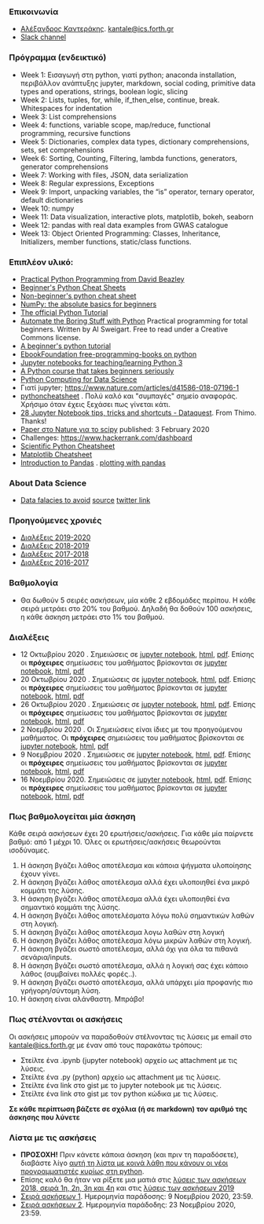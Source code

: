 ### Επικοινωνία
* [Αλέξανδρος Καντεράκης](https://www.ics.forth.gr/cbml/index_main.php?l=e&c=730). [kantale@ics.forth.gr](kantale@ics.forth.gr)
* [Slack channel](pythoncrete2020.slack.com)

### Πρόγραμμα (ενδεικτικό)
* Week 1: Εισαγωγή στη python, γιατί python; anaconda installation, περιβάλλον ανάπτυξης jupyter, markdown, social coding, primitive data types and operations, strings, boolean logic, slicing
* Week 2: Lists, tuples, for, while, if_then_else, continue, break. Whitespaces for indentation
* Week 3: List comprehensions
* Week 4: functions, variable scope, map/reduce, functional programming, recursive functions
* Week 5: Dictionaries, complex data types, dictionary comprehensions, sets, set comprehensions
* Week 6: Sorting, Counting, Filtering, lambda functions, generators, generator comprehensions
* Week 7: Working with files, JSON, data serialization
* Week 8: Regular expressions, Exceptions
* Week 9: Import, unpacking variables, the “is” operator, ternary operator, default dictionaries
* Week 10: numpy
* Week 11: Data visualization, interactive plots, matplotlib, bokeh, seaborn
* Week 12: pandas with real data examples from GWAS catalogue
* Week 13: Object Oriented Programming: Classes, Inheritance, Initializers, member functions, static/class functions.

### Επιπλέον υλικό:
* [Practical Python Programming from David Beazley](https://dabeaz-course.github.io/practical-python/)
* [Beginner's Python Cheat Sheets](https://ehmatthes.github.io/pcc_2e/cheat_sheets/cheat_sheets/)
* [Non-beginner's python cheat sheet](https://gto76.github.io/python-cheatsheet/)
* [NumPy: the absolute basics for beginners](https://numpy.org/devdocs/user/absolute_beginners.html)
* [The official Python Tutorial](https://docs.python.org/3/tutorial/index.html)
* [Automate the Boring Stuff with Python](https://automatetheboringstuff.com/) Practical programming for total beginners. Written by Al Sweigart. Free to read under a Creative Commons license.
* [A beginner's python tutorial](https://en.wikibooks.org/wiki/A_Beginner%27s_Python_Tutorial)
* [EbookFoundation free-programming-books on python](https://github.com/EbookFoundation/free-programming-books/blob/master/free-programming-books.md#python)
* [Jupyter notebooks for teaching/learning Python 3](https://github.com/jerry-git/learn-python3)
* [A Python course that takes beginners seriously](https://github.com/JdeH/LightOn)
* [Python Computing for Data Science](https://github.com/profjsb/python-seminar)
* Γιατί jupyter; https://www.nature.com/articles/d41586-018-07196-1 
* [pythoncheatsheet](https://www.pythoncheatsheet.org/) . Πολύ καλό και "συμπαγές" σημείο αναφοράς. Χρήσιμο όταν έχεις ξεχάσει πως γίνεται κάτι. 
* [28 Jupyter Notebook tips, tricks and shortcuts - Dataquest](https://www.dataquest.io/blog/jupyter-notebook-tips-tricks-shortcuts/). From Thimo. Thanks!
* [Paper στο Nature για το scipy](https://www.nature.com/articles/s41592-019-0686-2) published: 3 February 2020
* Challenges: https://www.hackerrank.com/dashboard
* [Scientific Python Cheatsheet](https://ipgp.github.io/scientific_python_cheat_sheet/)
* [Matplotlib Cheatsheet](https://twitter.com/magnumdessert/status/1280543694760710144)
* [Introduction to Pandas](https://realpython.com/pandas-dataframe/) . [plotting with pandas](https://realpython.com/pandas-plot-python/)

### About Data Science 
* [Data falacies to avoid](https://www.geckoboard.com/uploads/data-fallacies-to-avoid.pdf) [source](https://www.geckoboard.com/best-practice/statistical-fallacies/) [twitter link](https://twitter.com/simongerman600/status/1294764565406855170?s=11)

### Προηγούμενες χρονιές
* [Διαλέξεις 2019-2020](2019_2020/README.md)
* [Διαλέξεις 2018-2019](https://gist.github.com/kantale/b726b3ac17fbb00eb21fec8e262967ec)
* [Διαλέξεις 2017-2018](https://gist.github.com/kantale/7a84e046fca8eba6bf11035b49be00ce)
* [Διαλέξεις 2016-2017](https://gist.github.com/kantale/c94e9559cc408a986638794ede47f9d5)

### Βαθμολογία
* Θα δωθούν 5 σειρές ασκήσεων, μία κάθε 2 εβδομάδες περίπου. Η κάθε σειρά μετράει στο 20% του βαθμού. Δηλαδή θα δοθούν 100 ασκήσεις, η κάθε άσκηση μετράει στο 1% του βαθμού.

### Διαλέξεις 
* 12 Οκτωβρίου 2020 . Σημειώσεις σε [jupyter notebook](notes/lesson_1.ipynb), [html](notes/lesson_1.html), [pdf](notes/lesson_1.pdf). Επίσης  οι **πρόχειρες** σημείωσεις του μαθήματος βρίσκονται σε [jupyter notebook](2020_2021/lesson_1_2020.ipynb), [html](2020_2021/lesson_1_2020.html), [pdf](2020_2021/lesson_1_2020.pdf)
* 20 Οκτωβρίου 2020 . Σημειώσεις σε [jupyter notebook](notes/lesson_2.ipynb), [html](notes/lesson_2.html), [pdf](notes/lesson_2.pdf). Επίσης  οι **πρόχειρες** σημείωσεις του μαθήματος βρίσκονται σε [jupyter notebook](2020_2021/lesson_2_2020.ipynb), [html](2020_2021/lesson_2_2020.html), [pdf](2020_2021/lesson_2_2020.pdf)
* 26 Οκτωβρίου 2020 . Σημειώσεις σε [jupyter notebook](notes/lesson_3.ipynb), [html](notes/lesson_3.html), [pdf](notes/lesson_3.pdf). Επίσης  οι **πρόχειρες** σημείωσεις του μαθήματος βρίσκονται σε [jupyter notebook](2020_2021/lesson_3_2020.ipynb), [html](2020_2021/lesson_3_2020.html), [pdf](2020_2021/lesson_3_2020.pdf)
* 2 Νοεμβρίου 2020 . Οι Σημειώσεις είναι ίδιες με του προηγούμενου μαθήματος. Οι **πρόχειρες** σημειώσεις του μαθήματος βρίσκονται σε [jupyter notebook](2020_2021/lesson_4_2020.ipynb), [html](2020_2021/lesson_4_2020.html), [pdf](2020_2021/lesson_4_2020.pdf)
* 9 Νοεμβρίου 2020 . Σημειώσεις σε [jupyter notebook](notes/lesson_4.ipynb), [html](notes/lesson_4.html), [pdf](notes/lesson_4.pdf). Επίσης  οι **πρόχειρες** σημείωσεις του μαθήματος βρίσκονται σε [jupyter notebook](2020_2021/lesson_5_2020.ipynb), [html](2020_2021/lesson_5_2020.html), [pdf](2020_2021/lesson_5_2020.pdf)
* 16 Νοεμβρίου 2020. Σημειώσεις σε [jupyter notebook](notes/lesson_5.ipynb), [html](notes/lesson_5.html), [pdf](notes/lesson_5.pdf). Επίσης  οι **πρόχειρες** σημείωσεις του μαθήματος βρίσκονται σε [jupyter notebook](2020_2021/lesson_6_2020.ipynb), [html](2020_2021/lesson_6_2020.html), [pdf](2020_2021/lesson_6_2020.pdf)



### Πως βαθμολογείται μία άσκηση
Κάθε σειρά ασκήσεων έχει 20 ερωτήσεις/ασκήσεις. Για κάθε μία παίρνετε βαθμό: από 1 μέχρι 10. Όλες οι ερωτήσεις/ασκήσεις θεωρούνται ισοδύναμες. 

1. Η άσκηση βγάζει λάθος αποτέλεσμα και κάποια ψήγματα υλοποίησης έχουν γίνει.
2. Η άσκηση βγάζει λάθος αποτέλεσμα αλλά έχει υλοποιηθεί ένα μικρό κομμάτι της λύσης.
3. Η άσκηση βγάζει λάθος αποτέλεσμα αλλά έχει υλοποιηθεί ένα σημαντικό κομμάτι της λύσης.
4. Η άσκηση βγάζει λάθος αποτελέσματα λόγω πολύ σημαντικών λαθών στη λογική.
5. Η άσκηση βγάζει λάθος αποτέλεσμα λογω λαθών στη λογική
6. Η άσκηση βγάζει λάθος αποτέλεσμα λόγω μικρών λαθών στη λογική. 
7. H άσκηση βγάζει σωστό αποτέλεσμα, αλλά όχι για όλα τα πιθανά σενάρια/inputs. 
8. Η άσκηση βγάζει σωστό αποτέλεσμα, αλλά η λογική σας έχει κάποιο λάθος (συμβαίνει πολλές φορές..). 
9. Η άσκηση βγάζει σωστό αποτέλεσμα, αλλά υπάρχει μία προφανής πιο γρήγορη/σύντομη λύση.
10. Η άσκηση είναι αλάνθαστη. Μπράβο!

### Πως στέλνονται οι ασκήσεις
Οι ασκήσεις μπορούν να παραδοθούν στέλνοντας τις λύσεις με email στο [kantale@ics.forth.gr](mailto:kantale@ics.forth.gr) με έναν από τους παρακάτω τρόπους:

   * Στείλτε ένα .ipynb (jupyter notebook) αρχείο ως attachment με τις λύσεις.
   * Στείλτε ένα .py (python) αρχείο ως attachment με τις λύσεις.
   * Στείλτε ένα link στο gist με το jupyter notebook με τις λύσεις. 
   * Στείλτε ένα link στο gist με τον python κώδικα με τις λύσεις.

**Σε κάθε περίπτωση βάζετε σε σχόλια (ή σε markdown) τον αριθμό της άσκησης που λύνετε**

### Λίστα με τις ασκήσεις
* **ΠΡΟΣΟΧΗ!** Πριν κάνετε κάποια άσκηση (και πριν τη παραδόσετε), διαβάστε λίγο [αυτή τη λίστα με κοινά λάθη που κάνουν οι νέοι προγραμματιστές κυρίως στη python](common_errors.md). 
* Επίσης καλό θα ήταν να ρίξετε μια ματιά στις [λύσεις των ασκήσεων 2018, σειρά 1η, 2η, 3η και 4η](solutions_2018.ipynb) και στις [λύσεις των ασκήσεων 2019](2019_2020/solutions_2019.ipynb)
* [Σειρά ασκήσεων 1](assignment_1.ipynb). Ημερομηνία παράδοσης: 9 Νοεμβρίου 2020, 23:59.  
* [Σειρά ασκήσεων 2](assignment_2.ipynb). Ημερομηνία παράδοδης: 23 Νοεμβρίου 2020, 23:59.



